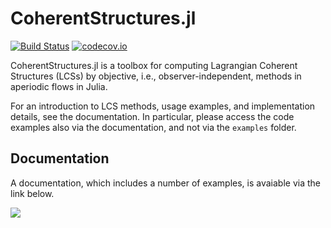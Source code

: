 # CoherentStructures.jl
[![Build Status](https://travis-ci.org/CoherentStructures/CoherentStructures.jl.svg?branch=master)](https://travis-ci.org/CoherentStructures/CoherentStructures.jl)
[![codecov.io](http://codecov.io/github/CoherentStructures/CoherentStructures.jl/coverage.svg?branch=master)](http://codecov.io/github/CoherentStructures/CoherentStructures.jl?branch=master)


CoherentStructures.jl is a toolbox for computing Lagrangian Coherent Structures
(LCSs) by objective, i.e., observer-independent, methods in aperiodic flows in
Julia.

For an introduction to LCS methods, usage examples, and implementation details,
see the documentation. In particular, please access the code examples also via
the documentation, and not via the `examples` folder.

## Documentation
A documentation, which includes a number of examples, is avaiable via the link below.

[![][docs-latest-img]][docs-latest-url]

[docs-latest-img]: https://img.shields.io/badge/docs-latest-blue.svg
[docs-latest-url]: http://coherentstructures.github.io/CoherentStructures.jl/latest/
